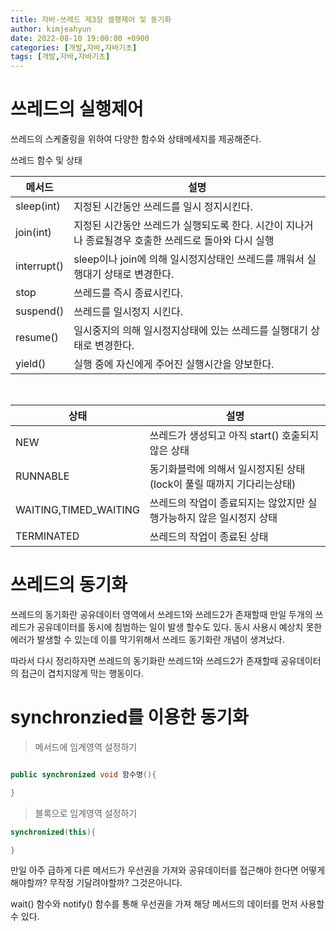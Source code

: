 ```yaml
---
title: 자바-쓰레드 제3장 셀행제어 및 동기화
author: kimjeahyun
date: 2022-08-10 19:00:00 +0900
categories: [개발,자바,자바기초]
tags: [개발,자바,자바기초]
---
```


# 쓰레드의 실행제어
쓰레드의 스케줄링을 위하여 다양한 함수와 상태메세지를 제공해준다.

쓰레드 함수 및 상태

|메서드|설명|
|-----|----|
|sleep(int)|지정된 시간동안 쓰레드를 일시 정지시킨다. |
|join(int)|지정된 시간동안 쓰레드가 실행되도록 한다. 시간이 지나거나 종료될경우 호출한 쓰레드로 돌아와 다시 실행|
|interrupt()|sleep이나 join에 의해 일시정지상태인 쓰레드를 깨워서 실행대기 상태로 변경한다.|
|stop|쓰레드를 즉시 종료시킨다.|
|suspend()|쓰레드를 일시정지 시킨다.|
|resume()|일시중지의 의해 일시정지상태에 있는 쓰레드를 실행대기 상태로 변경한다.|
|yield()|실행 중에 자신에게 주어진 실행시간을 양보한다.|

<br>

|상태|설명|
|----------------|-------------------------------------------|
|NEW             |쓰레드가 생성되고 아직 start() 호출되지 않은 상태|
|RUNNABLE        |동기화블럭에 의해서 일시정지된 상태(lock이 풀릴 때까지 기다리는상태)|
|WAITING,TIMED_WAITING|쓰레드의 작업이 종료되지는 않았지만 실행가능하지 않은 일시정지 상태|
|TERMINATED|쓰레드의 작업이 종료된 상태|


# 쓰레드의 동기화

쓰레드의 동기화란 공유데이터 영역에서 쓰레드1와 쓰레드2가 존재할때
만일 두개의 쓰레드가 공유데이터를 동시에 침범하는 일이 발생 할수도 있다. 동시 사용시 예상치 못한 에러가 발생할 수 있는데 이를 막기위해서 쓰레드 동기화란 개념이 생겨났다.

따라서 다시 정리하자면 쓰레드의 동기화란 쓰레드1와 쓰레드2가 존재할때
공유데이터의 접근이 겹치지않게 막는 행동이다.

# synchronzied를 이용한 동기화

>메서드에 임계영역 설정하기

```java

public synchronized void 함수명(){

}

```

>블록으로 임계영역 설정하기

```java
synchronized(this){

}
```

만일 아주 급하게 다른 메서드가 우선권을 가져와 공유데이터를 접근해야 한다면 어떻게 해야할까? 무작정 기달려야할까? 그것은아니다.

wait() 함수와 notify() 함수를 통해 우선권을 가져 해당 메서드의 데이터를 먼저 사용할수 있다.
